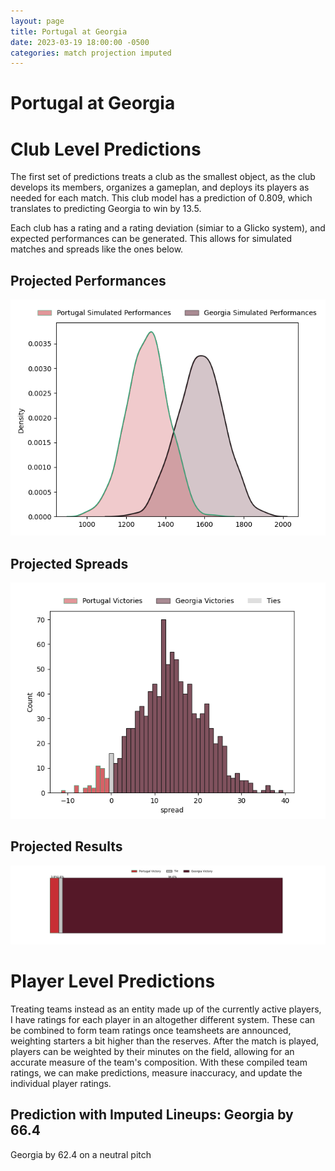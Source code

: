 ```yaml
---  
layout: page  
title: Portugal at Georgia  
date: 2023-03-19 18:00:00 -0500  
categories: match projection imputed  
---
```

# Portugal at Georgia

# Club Level Predictions


The first set of predictions treats a club as the smallest object, as the club develops its members, organizes a gameplan, and deploys its players as needed for each match. This club model has a prediction of 0.809, which translates to predicting Georgia to win by 13.5.

Each club has a rating and a rating deviation (simiar to a Glicko system), and expected performances can be generated. This allows for simulated matches and spreads like the ones below.
## Projected Performances


![Projected Performances](plots/performances_2023-03-19-Georgia-Portugal.png)
## Projected Spreads


![Projected Spreads](plots/spreads_2023-03-19-Georgia-Portugal.png)
## Projected Results


![Projected Results](plots/resultbar_2023-03-19-Georgia-Portugal.png)
# Player Level Predictions


Treating teams instead as an entity made up of the currently active players, I have ratings for each player in an altogether different system. These can be combined to form team ratings once teamsheets are announced, weighting starters a bit higher than the reserves. After the match is played, players can be weighted by their minutes on the field, allowing for an accurate measure of the team's composition. With these compiled team ratings, we can make predictions, measure inaccuracy, and update the individual player ratings.
## Prediction with Imputed Lineups: Georgia by 66.4


Georgia by 62.4 on a neutral pitch

